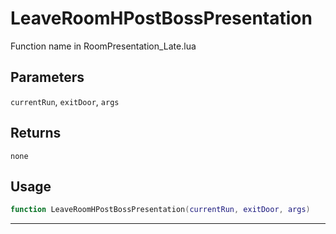 # LeaveRoomHPostBossPresentation
Function name in RoomPresentation_Late.lua
## Parameters
`currentRun`, `exitDoor`, `args`
## Returns
`none`
## Usage
```lua
function LeaveRoomHPostBossPresentation(currentRun, exitDoor, args)
```
---

